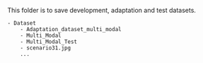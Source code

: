 This folder is to save development, adaptation and test datasets.
```
- Dataset
    - Adaptation_dataset_multi_modal
    - Multi_Modal
    - Multi_Modal_Test
    - scenario31.jpg
    ...
```
